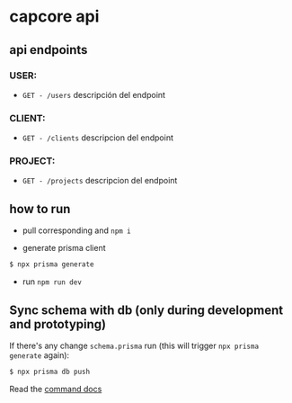 # capcore api

## api endpoints

### USER:

- `GET - /users` descripción del endpoint

### CLIENT:

- `GET - /clients` descripcion del endpoint

### PROJECT:

- `GET - /projects` descripcion del endpoint

## how to run

- pull corresponding and `npm i`

- generate prisma client

```bash
$ npx prisma generate
```

- run `npm run dev`

## Sync schema with db (only during development and prototyping)

If there's any change `schema.prisma` run (this will trigger `npx prisma generate` again):

```bash
$ npx prisma db push
```

Read the [command docs](https://www.prisma.io/docs/guides/migrate/prototyping-schema-db-push)
